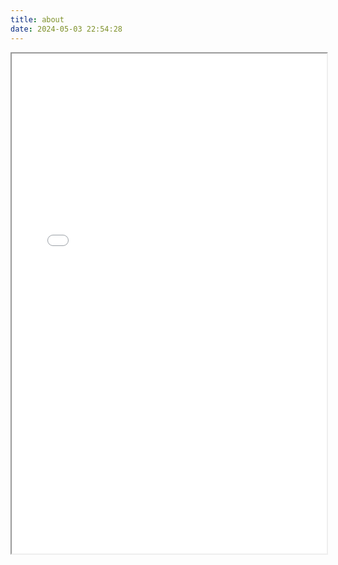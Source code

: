 ```yaml
---
title: about
date: 2024-05-03 22:54:28
---
```


<iframe src="个人简历.pdf" width="100%" height="800px"></iframe>
